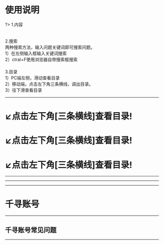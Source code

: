 # 使用说明
?> 1.内容<br/>

ㅤ<br />
2.搜索<br />
两种搜索方法，输入问题关键词即可搜索问题。<br />
1）在左侧输入框输入关键词搜索<br />
2）ctral+F使用浏览器自带搜索框搜索<br />
ㅤ<br />
3.目录<br />
1）PC端左侧，滑动查看目录<br />
2）移动端，点击左下角三条横线，调出目录。<br />
3）往下滑查看目录


---

# ↙点击左下角[三条横线]查看目录!
# ↙点击左下角[三条横线]查看目录!
# ↙点击左下角[三条横线]查看目录!

---

---

---

# 千寻账号

---

## 千寻账号常见问题

---

